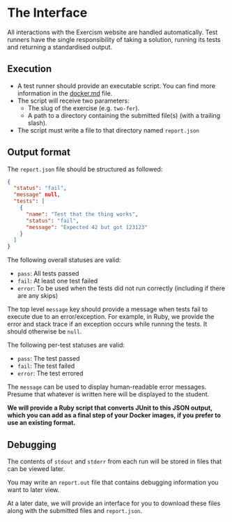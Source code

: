 # The Interface

All interactions with the Exercism website are handled automatically. Test runners have the single responsibility of taking a solution, running its tests and returning a standardised output.

## Execution

- A test runner should provide an executable script. You can find more information in the [docker.md](https://github.com/exercism/automated-mentoring-support/blob/master/docs/docker.md) file.
- The script will receive two parameters:
  - The slug of the exercise (e.g. `two-fer`).
  - A path to a directory containing the submitted file(s) (with a trailing slash).
- The script must write a file to that directory named `report.json`

## Output format

The `report.json` file should be structured as followed:

```json
{
  "status": "fail",
  "message" null,
  "tests": [
    {
      "name": "Test that the thing works",
      "status": "fail",
      "message": "Expected 42 but got 123123"
    }
  ]
}
```

The following overall statuses are valid:
- `pass`: All tests passed
- `fail`: At least one test failed
- `error`: To be used when the tests did not run correctly (including if there are any skips)

The top level `message` key should provide a message when tests fail to execute due to an error/exception. For example, in Ruby, we provide the error and stack trace if an exception occurs while running the tests. It should otherwise be `null`.

The following per-test statuses are valid:
- `pass`: The test passed
- `fail`: The test failed
- `error`: The test errored


The `message` can be used to display human-readable error messages. Presume that whatever is written here will be displayed to the student.

**We will provide a Ruby script that converts JUnit to this JSON output, which you can add as a final step of your Docker images, if you prefer to use an existing format.**

## Debugging

The contents of `stdout` and `stderr` from each run will be stored in files that can be viewed later.

You may write an `report.out` file that contains debugging information you want to later view.

At a later date, we will provide an interface for you to download these files along with the submitted files and `report.json`.

